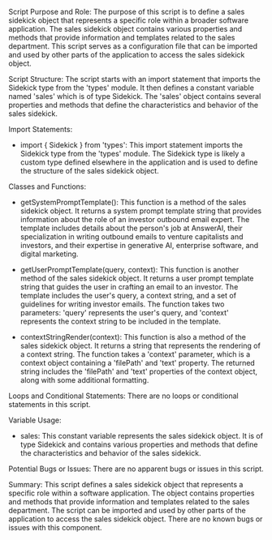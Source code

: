 Script Purpose and Role:
The purpose of this script is to define a sales sidekick object that represents a specific role within a broader software application. The sales sidekick object contains various properties and methods that provide information and templates related to the sales department. This script serves as a configuration file that can be imported and used by other parts of the application to access the sales sidekick object.

Script Structure:
The script starts with an import statement that imports the Sidekick type from the 'types' module. It then defines a constant variable named 'sales' which is of type Sidekick. The 'sales' object contains several properties and methods that define the characteristics and behavior of the sales sidekick.

Import Statements:
- import { Sidekick } from 'types': This import statement imports the Sidekick type from the 'types' module. The Sidekick type is likely a custom type defined elsewhere in the application and is used to define the structure of the sales sidekick object.

Classes and Functions:
- getSystemPromptTemplate(): This function is a method of the sales sidekick object. It returns a system prompt template string that provides information about the role of an investor outbound email expert. The template includes details about the person's job at AnswerAI, their specialization in writing outbound emails to venture capitalists and investors, and their expertise in generative AI, enterprise software, and digital marketing.

- getUserPromptTemplate(query, context): This function is another method of the sales sidekick object. It returns a user prompt template string that guides the user in crafting an email to an investor. The template includes the user's query, a context string, and a set of guidelines for writing investor emails. The function takes two parameters: 'query' represents the user's query, and 'context' represents the context string to be included in the template.

- contextStringRender(context): This function is also a method of the sales sidekick object. It returns a string that represents the rendering of a context string. The function takes a 'context' parameter, which is a context object containing a 'filePath' and 'text' property. The returned string includes the 'filePath' and 'text' properties of the context object, along with some additional formatting.

Loops and Conditional Statements:
There are no loops or conditional statements in this script.

Variable Usage:
- sales: This constant variable represents the sales sidekick object. It is of type Sidekick and contains various properties and methods that define the characteristics and behavior of the sales sidekick.

Potential Bugs or Issues:
There are no apparent bugs or issues in this script.

Summary:
This script defines a sales sidekick object that represents a specific role within a software application. The object contains properties and methods that provide information and templates related to the sales department. The script can be imported and used by other parts of the application to access the sales sidekick object. There are no known bugs or issues with this component.